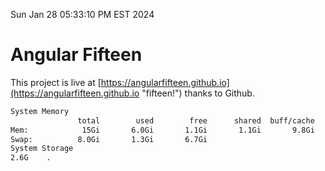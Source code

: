 Sun Jan 28 05:33:10 PM EST 2024

# Angular Fifteen


This project is live at [https://angularfifteen.github.io](https://angularfifteen.github.io "fifteen!") thanks to Github.

```bash
System Memory
               total        used        free      shared  buff/cache   available
Mem:            15Gi       6.0Gi       1.1Gi       1.1Gi       9.8Gi       9.3Gi
Swap:          8.0Gi       1.3Gi       6.7Gi
System Storage
2.6G	.
```
